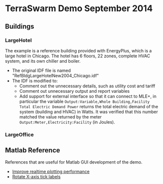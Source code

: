 # TerraSwarm Demo September 2014 #

## Buildings ##

### LargeHotel ###

The example is a reference building provided with EnergyPlus, which is a large hotel in Chicago.  The hotel has 6 floors, 22 zones, complete HVAC system, and its own chiller and boiler.

- The original IDF file is named "RefBldgLargeHotelNew2004_Chicago.idf"
- The IDF is modified to:
  - Comment out the unnecessary details, such as utility cost and tariff
  - Comment out unnecessary output and report variables
  - Add support for external interface so that it can connect to MLE+, in particular the variable `Output:Variable,Whole Building,Facility Total Electric Demand Power` returns the total electric demand of the system (building and HVAC) in Watts. It was verified that this number matched the value returned by the meter `Output:Meter,Electricity:Facility` (in Joules).
  
### LargeOffice ###

## Matlab Reference ##

References that are useful for Matlab GUI development of the demo.

- [Improve realtime plotting performance](http://undocumentedmatlab.com/blog/plot-performance)
- [Rotate X-axis tick labels](http://www.mathworks.com/matlabcentral/fileexchange/27812-rotate-x-axis-tick-labels)
